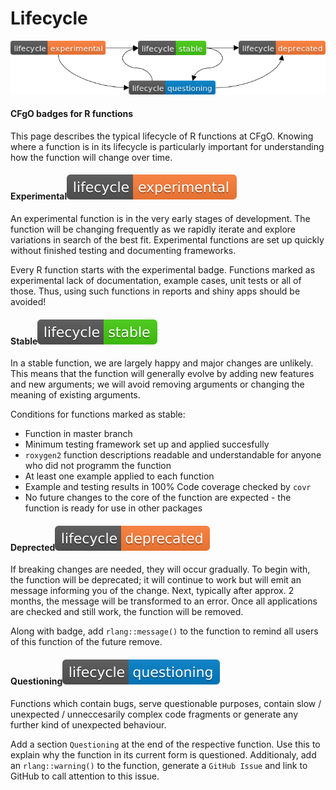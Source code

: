 # Lifecycle

![CFgO Lifecycle Stages](.gitbook/assets/bild1.png)

#### CFgO badges for R functions <a id="api"></a>

This page describes the typical lifecycle of R functions at CFgO. Knowing where a function is in its lifecycle is particularly important for understanding how the function will change over time.

#### Experimental![](.gitbook/assets/lifecycle-experimental.svg) <a id="experimental"></a>

An experimental function is in the very early stages of development. The function will be changing frequently as we rapidly iterate and explore variations in search of the best fit. Experimental functions are set up quickly without finished testing and documenting frameworks.

Every R function starts with the experimental badge. Functions marked as experimental lack of documentation, example cases, unit tests or all of those. Thus, using such functions in reports and shiny apps should be avoided!

#### Stable![](.gitbook/assets/lifecycle-stable.svg) <a id="stable"></a>

In a stable function, we are largely happy and major changes are unlikely. This means that the function will generally evolve by adding new features and new arguments; we will avoid removing arguments or changing the meaning of existing arguments.

Conditions for functions marked as stable:

* Function in master branch
* Minimum testing framework set up and applied succesfully
* `roxygen2` function descriptions readable and understandable for anyone who did not programm the function
* At least one example applied to each function
* Example and testing results in 100% Code coverage checked by `covr`
* No future changes to the core of the function are expected - the function is ready for use in other packages

#### Deprected![](.gitbook/assets/lifecycle-deprecated%20%281%29.svg) <a id="archived"></a>

If breaking changes are needed, they will occur gradually. To begin with, the function will be deprecated; it will continue to work but will emit an message informing you of the change. Next, typically after approx. 2 months, the message will be transformed to an error. Once all applications are checked and still work, the function will be removed.

Along with badge, add `rlang::message()` to the function to remind all users of this function of the future remove. 

#### Questioning![](.gitbook/assets/lifecycle-questioning.svg) <a id="questioning"></a>

Functions which contain bugs, serve questionable purposes, contain slow / unexpected / unneccesarily complex code fragments or generate any further kind of unexpected behaviour.

Add a section `Questioning` at the end of the respective function. Use this to explain why the function in its current form is questioned. Additionaly, add an `rlang::warning()` to the function, generate a `GitHub Issue` and link to GitHub to call attention to this issue.

